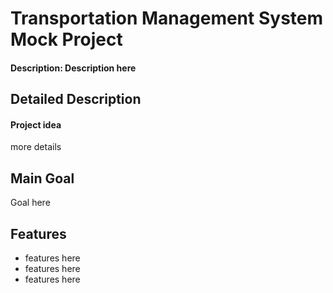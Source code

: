 # Transportation Management System Mock Project

#### Description: Description here

## Detailed Description

#### Project idea

more details

## Main Goal

Goal here

## Features 

- features here 
- features here
- features here